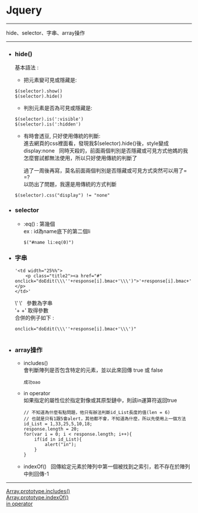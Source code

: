 # Jquery
*****
hide、selector、字串、array操作
*****

+ ### hide()
	基本語法 :   
	
	+ 把元素變可見或隱藏是:
	```
	$(selector).show()  
	$(selector).hide()
	```
	
	+ 判別元素是否為可見或隱藏是:
	```
	$(selector).is(':visible')
	$(selector).is(':hidden')
	```
	
	+ 有時會透豆, 只好使用傳統的判斷:  
		進去網頁的css裡面看，發現我$(selector).hide()後，style變成display:none  
		同時天殺的，前面兩個判別是否隱藏或可見方式他媽的我怎麼嘗試都無法使用，所以只好使用傳統的判斷了  
		  
		過了一周後再寫，莫名前面兩個判別是否隱藏或可見方式突然可以用了= =?  
		以防出了問題，我還是用傳統的方式判斷  
		
	```
	$(selector).css("display") != "none"
	```
+ ### selector
	
	+ :eq() : 第幾個  
		ex : id為name底下的第二個li  
		```
		$("#name li:eq(0)")
		```
+ ### 字串  
	```   
	'<td width="25%%">
		<p class="title2"><a href="#" onclick="doEdit(\\\''+response[i].bmac+'\\\')">'+response[i].bmac+'</a></p>
	</td>'                        
	```
	\\\'	\\\'  	參數為字串  
	'+	+'	取得參數  
	合併的例子如下 :  
	```   
	onclick="doEdit(\\\''+response[i].bmac+'\\\')"                       
	```
+ ### array操作
	+ includes()  
		會判斷陣列是否包含特定的元素，並以此來回傳 true 或 false
		```
		成功oao
		```
	+ in operator  
		如果指定的屬性位於指定對像或其原型鏈中，則該in運算符返回true
		```
		// 不知道為什麼有點問題，他只有辦法判斷id_List長度的值(len = 6)
		// 也就是只有1跟5會alert，其他都不會，不知道為什麼，所以先使用上一個方法
		id_List = 1,33,25,5,10,18;
		response.length = 20;
		for(var i = 0; i < response.length; i++){
		    if(id in id_List){
		    	alert("in");
		    }
		}
		```
	+ indexOf()  
		回傳給定元素於陣列中第一個被找到之索引，若不存在於陣列中則回傳-1  
	
	
*****
[Array.prototype.includes()](https://developer.mozilla.org/zh-TW/docs/Web/JavaScript/Reference/Global_Objects/Array/includes)  
[Array.prototype.indexOf()](https://developer.mozilla.org/zh-TW/docs/Web/JavaScript/Reference/Global_Objects/Array/indexOf)  
[in operator](https://developer.mozilla.org/en-US/docs/Web/JavaScript/Reference/Operators/in)  
